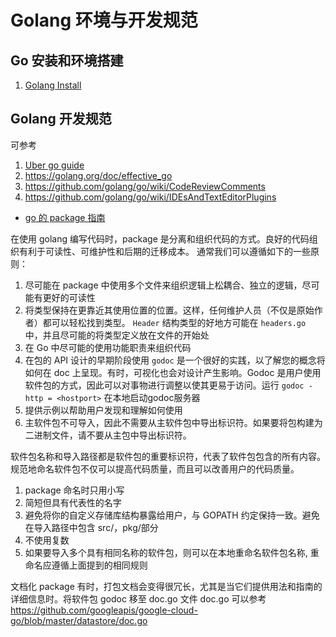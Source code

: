 # Golang 环境与开发规范

## Go 安装和环境搭建

1. [Golang Install](https://golang.org/doc/install)

## Golang 开发规范

可参考 

1. [Uber go guide](https://github.com/uber-go/guide)
2. https://golang.org/doc/effective_go
3. https://github.com/golang/go/wiki/CodeReviewComments
4. https://github.com/golang/go/wiki/IDEsAndTextEditorPlugins

- [go 的 package 指南](https://rakyll.org/style-packages/)

在使用 golang 编写代码时，package 是分离和组织代码的方式。良好的代码组织有利于可读性、可维护性和后期的迁移成本。
通常我们可以遵循如下的一些原则：

1. 尽可能在 package 中使用多个文件来组织逻辑上松耦合、独立的逻辑，尽可能有更好的可读性
2. 将类型保持在更靠近其使用位置的位置。这样，任何维护人员（不仅是原始作者）都可以轻松找到类型。 `Header` 结构类型的好地方可能在 `headers.go` 中，并且尽可能的将类型定义放在文件的开始处
3. 在 Go 中尽可能的使用功能职责来组织代码
4. 在包的 API 设计的早期阶段使用 `godoc` 是一个很好的实践，以了解您的概念将如何在 doc 上呈现。有时，可视化也会对设计产生影响。Godoc 是用户使用软件包的方式，因此可以对事物进行调整以使其更易于访问。运行 `godoc -http = <hostport>` 在本地启动godoc服务器
5. 提供示例以帮助用户发现和理解如何使用
6. 主软件包不可导入，因此不需要从主软件包中导出标识符。如果要将包构建为二进制文件，请不要从主包中导出标识符。

软件包名称和导入路径都是软件包的重要标识符，代表了软件包包含的所有内容。规范地命名软件包不仅可以提高代码质量，而且可以改善用户的代码质量。

1. package 命名时只用小写
2. 简短但具有代表性的名字
3. 避免将你的自定义存储库结构暴露给用户，与 GOPATH 约定保持一致。避免在导入路径中包含 src/，pkg/部分
4. 不使用复数
5. 如果要导入多个具有相同名称的软件包，则可以在本地重命名软件包名称, 重命名应遵循上面提到的相同规则

文档化 package
有时，打包文档会变得很冗长，尤其是当它们提供用法和指南的详细信息时。将软件包 godoc 移至 doc.go 文件
doc.go 可以参考 https://github.com/googleapis/google-cloud-go/blob/master/datastore/doc.go